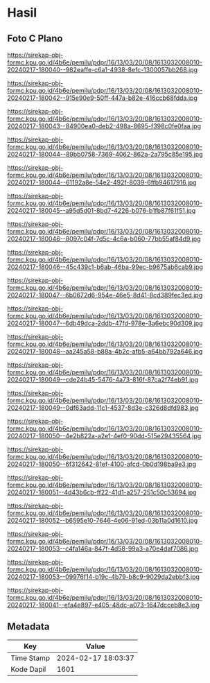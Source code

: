 # Hasil

## Foto C Plano

https://sirekap-obj-formc.kpu.go.id/4b6e/pemilu/pdpr/16/13/03/20/08/1613032008010-20240217-180040--982eaffe-c6a1-4938-8efc-1300057bb268.jpg

https://sirekap-obj-formc.kpu.go.id/4b6e/pemilu/pdpr/16/13/03/20/08/1613032008010-20240217-180042--915e90e9-50ff-447a-b82e-416ccb68fdda.jpg

https://sirekap-obj-formc.kpu.go.id/4b6e/pemilu/pdpr/16/13/03/20/08/1613032008010-20240217-180043--84900ea0-deb2-498a-8695-f398c0fe0faa.jpg

https://sirekap-obj-formc.kpu.go.id/4b6e/pemilu/pdpr/16/13/03/20/08/1613032008010-20240217-180044--89bb0758-7369-4062-862a-2a795c85e195.jpg

https://sirekap-obj-formc.kpu.go.id/4b6e/pemilu/pdpr/16/13/03/20/08/1613032008010-20240217-180044--61192a8e-54e2-492f-8039-6ffb94617916.jpg

https://sirekap-obj-formc.kpu.go.id/4b6e/pemilu/pdpr/16/13/03/20/08/1613032008010-20240217-180045--a95d5d01-8bd7-4226-b076-b1fb87f61f51.jpg

https://sirekap-obj-formc.kpu.go.id/4b6e/pemilu/pdpr/16/13/03/20/08/1613032008010-20240217-180046--8097c04f-7d5c-4c6a-b060-77bb55af84d9.jpg

https://sirekap-obj-formc.kpu.go.id/4b6e/pemilu/pdpr/16/13/03/20/08/1613032008010-20240217-180046--45c439c1-b6ab-46ba-99ec-b9675ab6cab9.jpg

https://sirekap-obj-formc.kpu.go.id/4b6e/pemilu/pdpr/16/13/03/20/08/1613032008010-20240217-180047--6b0672d6-954e-46e5-8d41-8cd389fec3ed.jpg

https://sirekap-obj-formc.kpu.go.id/4b6e/pemilu/pdpr/16/13/03/20/08/1613032008010-20240217-180047--6db49dca-2ddb-47fd-978e-3a6ebc90d309.jpg

https://sirekap-obj-formc.kpu.go.id/4b6e/pemilu/pdpr/16/13/03/20/08/1613032008010-20240217-180048--aa245a58-b88a-4b2c-afb5-a64bb792a646.jpg

https://sirekap-obj-formc.kpu.go.id/4b6e/pemilu/pdpr/16/13/03/20/08/1613032008010-20240217-180049--cde24b45-5476-4a73-816f-87ca2f74eb91.jpg

https://sirekap-obj-formc.kpu.go.id/4b6e/pemilu/pdpr/16/13/03/20/08/1613032008010-20240217-180049--0df63add-11c1-4537-8d3e-c326d8dfd983.jpg

https://sirekap-obj-formc.kpu.go.id/4b6e/pemilu/pdpr/16/13/03/20/08/1613032008010-20240217-180050--4e2b822a-a2e1-4ef0-90dd-515e29435564.jpg

https://sirekap-obj-formc.kpu.go.id/4b6e/pemilu/pdpr/16/13/03/20/08/1613032008010-20240217-180050--6f312642-81ef-4100-afcd-0b0d198ba9e3.jpg

https://sirekap-obj-formc.kpu.go.id/4b6e/pemilu/pdpr/16/13/03/20/08/1613032008010-20240217-180051--4d43b6cb-ff22-41d1-a257-251c50c53694.jpg

https://sirekap-obj-formc.kpu.go.id/4b6e/pemilu/pdpr/16/13/03/20/08/1613032008010-20240217-180052--b6595e10-7646-4e06-91ed-03b11a0d1610.jpg

https://sirekap-obj-formc.kpu.go.id/4b6e/pemilu/pdpr/16/13/03/20/08/1613032008010-20240217-180053--c4fa146a-847f-4d58-99a3-a70e4daf7086.jpg

https://sirekap-obj-formc.kpu.go.id/4b6e/pemilu/pdpr/16/13/03/20/08/1613032008010-20240217-180053--09976f14-b19c-4b79-b8c9-9029da2ebbf3.jpg

https://sirekap-obj-formc.kpu.go.id/4b6e/pemilu/pdpr/16/13/03/20/08/1613032008010-20240217-180041--efa4e897-e405-48dc-a073-1647dcceb8e3.jpg


## Metadata

| Key        | Value               |
| ---------- | ------------------- |
| Time Stamp | 2024-02-17 18:03:37 |
| Kode Dapil | 1601                |



